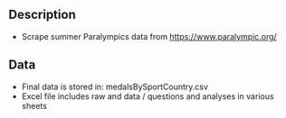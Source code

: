 ## Description
- Scrape summer Paralympics data from https://www.paralympic.org/

## Data
- Final data is stored in: medalsBySportCountry.csv
- Excel file includes raw and data / questions and analyses in various sheets
